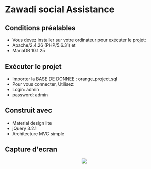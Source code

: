 # Zawadi social Assistance

## Conditions préalables
* Vous devez installer sur votre ordinateur pour exécuter le projet:
* Apache/2.4.26 (PHP/5.6.31) et
* MariaDB 10.1.25

## Exécuter le projet

* Importer la BASE DE DONNEE : orange_project.sql
* Pour vous connecter, Utilisez:
* Login: admin
* password: admin

## Construit avec
* Material design lite
* jQuery 3.2.1
* Architecture MVC simple

## Capture d'ecran
<p align="center">

<img src="https://github.com/guillainbisimwa/orangeProject/blob/master/public/img/capture.png" data-canonical-src="https://github.com/guillainbisimwa/orangeProject/blob/master/public/img/capture.png" style="max-width:100%;">

</p>
